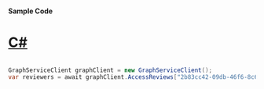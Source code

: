 #### Sample Code
# [C#](#tab/Csharp)

```C#

GraphServiceClient graphClient = new GraphServiceClient();
var reviewers = await graphClient.AccessReviews["2b83cc42-09db-46f6-8c6e-16fec466a82d"].Reviewers.Request().GetAsync();

```